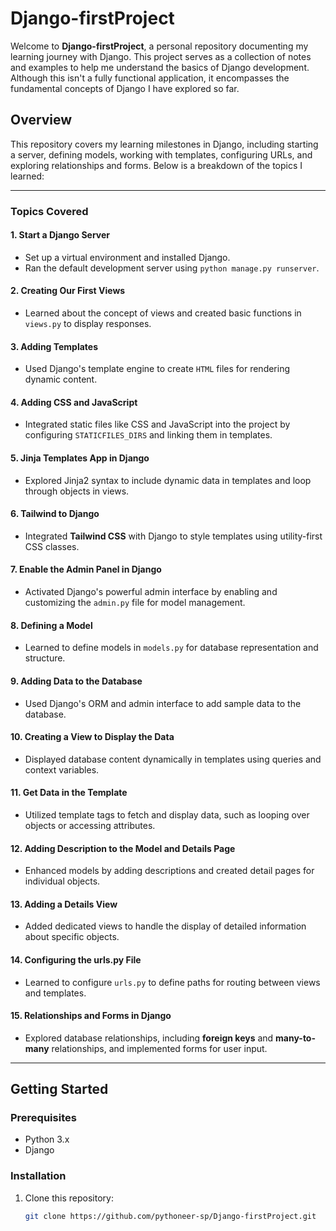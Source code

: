 # Django-firstProject

Welcome to **Django-firstProject**, a personal repository documenting my learning journey with Django. This project serves as a collection of notes and examples to help me understand the basics of Django development. Although this isn't a fully functional application, it encompasses the fundamental concepts of Django I have explored so far.

## Overview

This repository covers my learning milestones in Django, including starting a server, defining models, working with templates, configuring URLs, and exploring relationships and forms. Below is a breakdown of the topics I learned:

---

### **Topics Covered**

#### 1. Start a Django Server
- Set up a virtual environment and installed Django.
- Ran the default development server using `python manage.py runserver`.

#### 2. Creating Our First Views
- Learned about the concept of views and created basic functions in `views.py` to display responses.

#### 3. Adding Templates
- Used Django's template engine to create `HTML` files for rendering dynamic content.

#### 4. Adding CSS and JavaScript
- Integrated static files like CSS and JavaScript into the project by configuring `STATICFILES_DIRS` and linking them in templates.

#### 5. Jinja Templates App in Django
- Explored Jinja2 syntax to include dynamic data in templates and loop through objects in views.

#### 6. Tailwind to Django
- Integrated **Tailwind CSS** with Django to style templates using utility-first CSS classes.

#### 7. Enable the Admin Panel in Django
- Activated Django's powerful admin interface by enabling and customizing the `admin.py` file for model management.

#### 8. Defining a Model
- Learned to define models in `models.py` for database representation and structure.

#### 9. Adding Data to the Database
- Used Django's ORM and admin interface to add sample data to the database.

#### 10. Creating a View to Display the Data
- Displayed database content dynamically in templates using queries and context variables.

#### 11. Get Data in the Template
- Utilized template tags to fetch and display data, such as looping over objects or accessing attributes.

#### 12. Adding Description to the Model and Details Page
- Enhanced models by adding descriptions and created detail pages for individual objects.

#### 13. Adding a Details View
- Added dedicated views to handle the display of detailed information about specific objects.

#### 14. Configuring the urls.py File
- Learned to configure `urls.py` to define paths for routing between views and templates.

#### 15. Relationships and Forms in Django
- Explored database relationships, including **foreign keys** and **many-to-many** relationships, and implemented forms for user input.

---

## Getting Started

### Prerequisites
- Python 3.x
- Django

### Installation
1. Clone this repository:
   ```bash
   git clone https://github.com/pythoneer-sp/Django-firstProject.git
